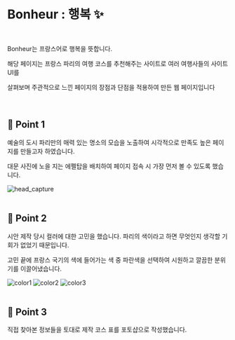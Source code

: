 # Bonheur : 행복 :sparkles:
<br/>

Bonheur는 프랑스어로 행복을 뜻합니다.

해당 페이지는 프랑스 파리의 여행 코스를 추천해주는 사이트로 여러 여행사들의 사이트 UI를 

살펴보며 주관적으로 느낀 페이지의 장점과 단점을 적용하여 만든 웹 페이지입니다 
<br/><br/><br/>

## :blue_heart: Point 1

예술의 도시 파리만의 매력 있는 명소의 모습을 노출하여 시각적으로 만족도 높은 페이지를 만들고자 하였습니다.

대문 사진에 노을 지는 에펠탑을 배치하여 페이지 접속 시 가장 먼저 볼 수 있도록 했습니다.


![head_capture](https://user-images.githubusercontent.com/114633681/214850729-4da54114-9911-4a5b-8bc3-9710ef72e70f.PNG)
<br/><br/>

## :blue_heart: Point 2

시안 제작 당시 컬러에 대한 고민을 했습니다. 파리의 색이라고 하면 무엇인지 생각할 기회가 없었기 때문입니다.

고민 끝에 프랑스 국기의 색에 들어가는 색 중 파란색을 선택하여 시원하고 깔끔한 분위기를 이끌어냈습니다.

![color1](https://user-images.githubusercontent.com/114633681/214852109-53bd0101-ff7f-420e-99a6-ebd46d9287d6.png) ![color2](https://user-images.githubusercontent.com/114633681/214852119-bb27c463-88c2-45fd-a779-e397d5ee9096.png) ![color3](https://user-images.githubusercontent.com/114633681/214852133-2ffdc207-0013-482d-9e4e-46687343df33.png)
<br/><br/>

## :blue_heart: Point 3
직접 찾아본 정보들을 토대로 제작 코스 표를 포토샵으로 작성했습니다. 
